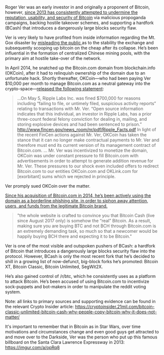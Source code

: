 <!-- TITLE: Roger Ver -->
<!-- SUBTITLE: ~~Bitcoin Jesus~~ ~~Bitcoin Judas~~ Megatron-->

Roger Ver was an early investor in and originally a proponent of Bitcoin, however, <a href="https://cryptoinsider.21mil.com/bitcoin-classic-unlimited-bitcoin-cash-why-people-copy-bitcoin-why-it-does-not-matter/">since 2013 has consistently attempted to undermine the reputation, usability, and security of Bitcoin</a> via malicious propoganda campaigns, backing hostile takeover schemes, and supporting a hardfork (BCash) that introduces a dangerously large blocks security flaw. 

Ver is very likely to have profited from inside information regarding the Mt. Gox disaster by <a href="https://youtu.be/UP1YsMlrfF0/">misleading the public </a> as to the stability the exchange and subsequently scooping up bitcoin on the cheap after its collapse. He’s been influential in the formation of centralized Chinese mining pools, with the primary aim at hostile take-over of the network.

In April 2014, he snatched up the Bitcoin.com domain from blockchain.info (OKCoin), after it had to relinquish ownership of the domain due to an unfortunate hack. Shortly thereafter, OKCoin—who had been paying Ver $10,000 per month to manage Bitcoin.com as a neutral gateway into the crypto-space—<a href="http://blog.okcoin.com/post/119618822939/okcoin-no-longer-managing-bitcoincom-due-to">released the following statement</a>:

> …On May 5, Ripple Labs Inc. was fined $700,000 for reasons including “failing to file, or untimely filed, suspicious activity reports” relating to transactions with Mr. Ver. “Open source information indicates that this individual, an investor in Ripple Labs, has a prior three-count federal felony conviction for dealing in, mailing, and storing explosive devices and had been sentenced to prison.”
>     http://www.fincen.gov/news_room/nr/pdf/Ripple_Facts.pdf
>     In light of the recent FinCen actions against Mr. Ver, OKCoin has taken the stance that it can no longer make contractual payments to Mr. Ver and therefore must end its current version of its management contract of Bitcoin.com.
>     … Mr. Ver was incentivized to monetize the domain, OKCoin was under constant pressure to fill Bitcoin.com with advertisements in order to attempt to generate addition revenue for Mr. Ver. These pressures to our shock even included offers to redirect Bitcoin.com to our entities OKCoin.com and OKLink.com for [exorbitant] sums which we rejected in principle.

Ver promply sued OKCoin over the matter.

<a href="https://cryptoinsider.21mil.com/bitcoin-classic-unlimited-bitcoin-cash-why-people-copy-bitcoin-why-it-does-not-matter/">Since his acquisition of Bitcoin.com in 2014, he’s been actively using the domain as a borderline phishing site, in order to siphon away attention, users, and funds from the legitimate Bitcoin brand.</a> 

>"the whole website is crafted to convince you that Bitcoin Cash (live since August 2017 only) is somehow the “real” Bitcoin. As a result, making sure you are buying BTC and not BCH through Bitcoin.com is an extremely demanding task, so much so that a newcomer would be happily buying BCH there and expecting it to be Bitcoin."

Ver is one of the most visible and outspoken pushers of BCash: a hardfork of Bitcoin that introduces a dangerously large blocks security flaw into the protocol. However, BCash is only the most recent fork that he’s decided to shill in a growing list of now-defunct, big-block forks he’s promoted: Bitcoin XT, Bitcoin Classic, Bitcoin Unlimited, SegWit2X. 

He’s also gained control of /r/btc, which he consistently uses as a platform to attack Bitcoin. He’s been accused of using Bitcoin.com to incentivize sock-puppets and bot-makers in order to manipulate the reddit voting system.

Note: all links to primary sources and supporting evidence can be found in the relevant Crypto Insider article: https://cryptoinsider.21mil.com/bitcoin-classic-unlimited-bitcoin-cash-why-people-copy-bitcoin-why-it-does-not-matter/

It's important to remember that in Bitcoin as in Star Wars, over time motivations and circumstances change and even good guys get attracted to and move over to the Darkside, Ver was the person who put up this famous billboard on the Santa Clara Lawrence Expressway in 2013: https://imgur.com/a/opRq8

